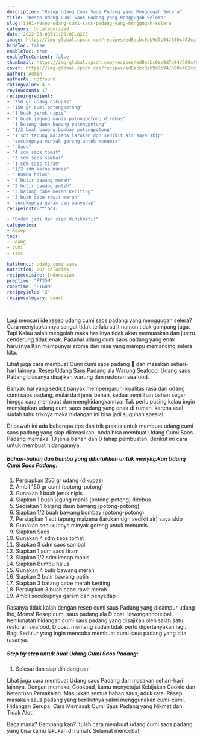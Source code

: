 ```yaml
---
description: "Resep Udang Cumi Saos Padang yang Menggugah Selera"
title: "Resep Udang Cumi Saos Padang yang Menggugah Selera"
slug: 1161-resep-udang-cumi-saos-padang-yang-menggugah-selera
category: Uncategorized
date: 2022-03-08T11:09:07.827Z
image: https://img-global.cpcdn.com/recipes/ed8acbc0eb9d7b94/680x482cq70/udang-cumi-saos-padang-foto-resep-utama.jpg
hideToc: false
enableToc: true
enableTocContent: false
thumbnail: https://img-global.cpcdn.com/recipes/ed8acbc0eb9d7b94/680x482cq70/udang-cumi-saos-padang-foto-resep-utama.jpg
cover: https://img-global.cpcdn.com/recipes/ed8acbc0eb9d7b94/680x482cq70/udang-cumi-saos-padang-foto-resep-utama.jpg
author: Admin
authorAv: notfound
ratingvalue: 4.5
reviewcount: 17
recipeingredient:
- "250 gr udang dikupas"
- "150 gr cumi potongpotong"
- "1 buah jeruk nipis"
- "1 buah jagung manis potongpotong direbus"
- "1 batang daun bawang potongpotong"
- "1/2 buah bawang bombay potongpotong"
- "1 sdt tepung maizena larukan dgn sedikit air saya skip"
- "secukupnya minyak goreng untuk menumis"
- " Saos"
- "4 sdm saos tomat"
- "3 sdm saos sambal"
- "1 sdm saos tiram"
- "1/2 sdm kecap manis"
- " Bumbu halus"
- "4 butir bawang merah"
- "2 butir bawang putih"
- "3 batang cabe merah keriting"
- "3 buah cabe rawit merah"
- "secukupnya garam dan penyedap"
recipeinstructions:

- "Sudah jadi dan siap dinikmati!"
categories:
- Resep
tags:
- udang
- cumi
- saos

katakunci: udang cumi saos 
nutrition: 282 calories
recipecuisine: Indonesian
preptime: "PT35M"
cooktime: "PT60M"
recipeyield: "2"
recipecategory: Lunch

---
```



Lagi mencari ide resep udang cumi saos padang yang menggugah selera? Cara menyiapkannya sangat tidak terlalu sulit namun tidak gampang juga. Tapi Kalau salah mengolah maka hasilnya tidak akan memuaskan dan justru cenderung tidak enak. Padahal udang cumi saos padang yang enak harusnya Kan mempunyai aroma dan rasa yang mampu memancing selera kita.


Lihat juga cara membuat Cumi cumi saos padang 🦑 dan masakan sehari-hari lainnya. Resep Udang Saus Padang ala Warung Seafood. Udang saus Padang biasanya disajikan warung dan restoran seafood.

Banyak hal yang sedikit banyak mempengaruhi kualitas rasa dari udang cumi saos padang, mulai dari jenis bahan, kedua pemilihan bahan segar hingga cara membuat dan menghidangkannya. Tak perlu pusing kalau ingin menyiapkan udang cumi saos padang yang enak di rumah, karena asal sudah tahu triknya maka hidangan ini bisa jadi suguhan spesial.


Di bawah ini ada beberapa tips dan trik praktis untuk membuat udang cumi saos padang yang siap dikreasikan. Anda bisa membuat Udang Cumi Saos Padang memakai 19 jenis bahan dan 0 tahap pembuatan. Berikut ini cara untuk membuat hidangannya.

<!--inarticleads1-->

##### Bahan-bahan dan bumbu yang dibutuhkan untuk menyiapkan Udang Cumi Saos Padang:

1. Persiapkan 250 gr udang (dikupas)
1. Ambil 150 gr cumi (potong-potong)
1. Gunakan 1 buah jeruk nipis
1. Siapkan 1 buah jagung manis (potong-potong) direbus
1. Sediakan 1 batang daun bawang (potong-potong)
1. Siapkan 1/2 buah bawang bombay (potong-potong)
1. Persiapkan 1 sdt tepung maizena (larukan dgn sedikit air) saya skip
1. Gunakan secukupnya minyak goreng untuk menumis
1. Siapkan  Saos
1. Gunakan 4 sdm saos tomat
1. Siapkan 3 sdm saos sambal
1. Siapkan 1 sdm saos tiram
1. Siapkan 1/2 sdm kecap manis
1. Siapkan  Bumbu halus
1. Gunakan 4 butir bawang merah
1. Siapkan 2 butir bawang putih
1. Siapkan 3 batang cabe merah keriting
1. Persiapkan 3 buah cabe rawit merah
1. Ambil secukupnya garam dan penyedap


Rasanya tidak kalah dengan resep cumi saus Padang yang dicampur udang lho, Moms! Resep cumi saus padang ala D&#39;cost. lowonganhotelbali. Kenikmatan hidangan cumi saus padang yang disajikan oleh salah satu restoran seafood, D&#39;cost, memang sudah tidak perlu dipertanyakan lagi. Bagi Sedulur yang ingin mencoba membuat cumi saus padang yang cita rasanya. 

<!--inarticleads2-->

##### Step by step untuk buat Udang Cumi Saos Padang:


1. Selesai dan siap dihidangkan!

Lihat juga cara membuat Udang saos Padang dan masakan sehari-hari lainnya. Dengan memakai Cookpad, kamu menyetujui Kebijakan Cookie dan Ketentuan Pemakaian. Masukkan semua bahan saus, aduk rata. Resep masakan saus padang yang berikutnya yakni menggunakan cumi-cumi. Hidangan Serupa: Cara Memasak Cumi Saus Padang yang Nikmat dan Tidak Alot. 

Bagaimana? Gampang kan? Itulah cara membuat udang cumi saos padang yang bisa kamu lakukan di rumah. Selamat mencoba!
